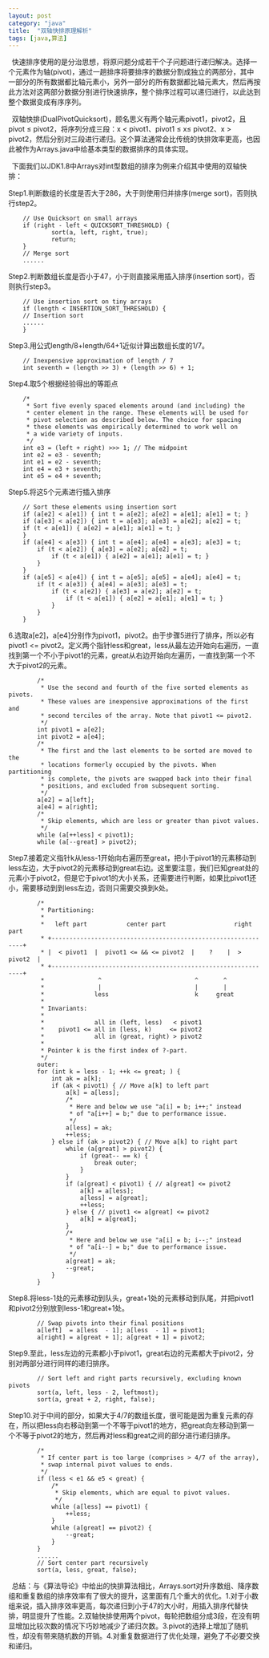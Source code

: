 ```yaml
---
layout: post
category: "java"
title:  "双轴快排原理解析"
tags: [java,算法]
---
```


&#8194;快速排序使用的是分治思想，将原问题分成若干个子问题进行递归解决。选择一个元素作为轴(pivot)，通过一趟排序将要排序的数据分割成独立的两部分，其中一部分的所有数据都比轴元素小，另外一部分的所有数据都比轴元素大，然后再按此方法对这两部分数据分别进行快速排序，整个排序过程可以递归进行，以此达到整个数据变成有序序列。

&#8194;双轴快排(DualPivotQuicksort)，顾名思义有两个轴元素pivot1，pivot2，且pivot ≤ pivot2，将序列分成三段：x < pivot1、pivot1 ≤ x≤ pivot2、x > pivot2，然后分别对三段进行递归。这个算法通常会比传统的快排效率更高，也因此被作为Arrays.java中给基本类型的数据排序的具体实现。

&#8194;下面我们以JDK1.8中Arrays对int型数组的排序为例来介绍其中使用的双轴快排：

Step1.判断数组的长度是否大于286，大于则使用归并排序(merge sort)，否则执行step2。

```
    // Use Quicksort on small arrays
    if (right - left < QUICKSORT_THRESHOLD) {
            sort(a, left, right, true);
            return;
    }
    // Merge sort
    ......
```
Step2.判断数组长度是否小于47，小于则直接采用插入排序(insertion sort)，否则执行step3。

```
    // Use insertion sort on tiny arrays
    if (length < INSERTION_SORT_THRESHOLD) {
    // Insertion sort
    ......
    }
```
Step3.用公式length/8+length/64+1近似计算出数组长度的1/7。

```
    // Inexpensive approximation of length / 7
    int seventh = (length >> 3) + (length >> 6) + 1;
```
Step4.取5个根据经验得出的等距点

```
    /*
     * Sort five evenly spaced elements around (and including) the
     * center element in the range. These elements will be used for
     * pivot selection as described below. The choice for spacing
     * these elements was empirically determined to work well on
     * a wide variety of inputs.
     */
    int e3 = (left + right) >>> 1; // The midpoint
    int e2 = e3 - seventh;
    int e1 = e2 - seventh;
    int e4 = e3 + seventh;
    int e5 = e4 + seventh;
```
Step5.将这5个元素进行插入排序 

```
    // Sort these elements using insertion sort
    if (a[e2] < a[e1]) { int t = a[e2]; a[e2] = a[e1]; a[e1] = t; }
    if (a[e3] < a[e2]) { int t = a[e3]; a[e3] = a[e2]; a[e2] = t;
    if (t < a[e1]) { a[e2] = a[e1]; a[e1] = t; }
    }
    if (a[e4] < a[e3]) { int t = a[e4]; a[e4] = a[e3]; a[e3] = t;
        if (t < a[e2]) { a[e3] = a[e2]; a[e2] = t;
            if (t < a[e1]) { a[e2] = a[e1]; a[e1] = t; }
        }
    }
    if (a[e5] < a[e4]) { int t = a[e5]; a[e5] = a[e4]; a[e4] = t;
        if (t < a[e3]) { a[e4] = a[e3]; a[e3] = t;
            if (t < a[e2]) { a[e3] = a[e2]; a[e2] = t;
                if (t < a[e1]) { a[e2] = a[e1]; a[e1] = t; }
            }
        }
    }
```
6.选取a[e2]，a[e4]分别作为pivot1，pivot2。由于步骤5进行了排序，所以必有pivot1 <= pivot2。定义两个指针less和great，less从最左边开始向右遍历，一直找到第一个不小于pivot1的元素，great从右边开始向左遍历，一直找到第一个不大于pivot2的元素。

```
        /*
         * Use the second and fourth of the five sorted elements as pivots.
         * These values are inexpensive approximations of the first and
         * second terciles of the array. Note that pivot1 <= pivot2.
         */
        int pivot1 = a[e2];
        int pivot2 = a[e4];
        /*
         * The first and the last elements to be sorted are moved to the
         * locations formerly occupied by the pivots. When partitioning
         * is complete, the pivots are swapped back into their final
         * positions, and excluded from subsequent sorting.
         */
        a[e2] = a[left];
        a[e4] = a[right];
        /*
         * Skip elements, which are less or greater than pivot values.
         */
        while (a[++less] < pivot1);
        while (a[--great] > pivot2);
``` 
Step7.接着定义指针k从less-1开始向右遍历至great，把小于pivot1的元素移动到less左边，大于pivot2的元素移动到great右边。这里要注意，我们已知great处的元素小于pivot2，但是它于pivot1的大小关系，还需要进行判断，如果比pivot1还小，需要移动到到less左边，否则只需要交换到k处。

```
        /*
         * Partitioning:
         *
         *   left part           center part                   right part
         * +--------------------------------------------------------------+
         * |  < pivot1  |  pivot1 <= && <= pivot2  |    ?    |  > pivot2  |
         * +--------------------------------------------------------------+
         *               ^                          ^       ^
         *               |                          |       |
         *              less                        k     great
         *
         * Invariants:
         *
         *              all in (left, less)   < pivot1
         *    pivot1 <= all in [less, k)     <= pivot2
         *              all in (great, right) > pivot2
         *
         * Pointer k is the first index of ?-part.
         */
        outer:
        for (int k = less - 1; ++k <= great; ) {
            int ak = a[k];
            if (ak < pivot1) { // Move a[k] to left part
                a[k] = a[less];
                /*
                 * Here and below we use "a[i] = b; i++;" instead
                 * of "a[i++] = b;" due to performance issue.
                 */
                a[less] = ak;
                ++less;
            } else if (ak > pivot2) { // Move a[k] to right part
                while (a[great] > pivot2) {
                    if (great-- == k) {
                        break outer;
                    }
                }
                if (a[great] < pivot1) { // a[great] <= pivot2
                    a[k] = a[less];
                    a[less] = a[great];
                    ++less;
                } else { // pivot1 <= a[great] <= pivot2
                    a[k] = a[great];
                }
                /*
                 * Here and below we use "a[i] = b; i--;" instead
                 * of "a[i--] = b;" due to performance issue.
                 */
                a[great] = ak;
                --great;
            }
        }

```
Step8.将less-1处的元素移动到队头，great+1处的元素移动到队尾，并把pivot1和pivot2分别放到less-1和great+1处。 

```
        // Swap pivots into their final positions
        a[left]  = a[less  - 1]; a[less  - 1] = pivot1;
        a[right] = a[great + 1]; a[great + 1] = pivot2;
``` 
Step9.至此，less左边的元素都小于pivot1，great右边的元素都大于pivot2，分别对两部分进行同样的递归排序。

```
        // Sort left and right parts recursively, excluding known pivots
        sort(a, left, less - 2, leftmost);
        sort(a, great + 2, right, false);
```
Step10.对于中间的部分，如果大于4/7的数组长度，很可能是因为重复元素的存在，所以把less向右移动到第一个不等于pivot1的地方，把great向左移动到第一个不等于pivot2的地方，然后再对less和great之间的部分进行递归排序。

```
        /*
         * If center part is too large (comprises > 4/7 of the array),
         * swap internal pivot values to ends.
         */
        if (less < e1 && e5 < great) {
            /*
             * Skip elements, which are equal to pivot values.
             */
            while (a[less] == pivot1) {
                ++less;
            }
            while (a[great] == pivot2) {
                --great;
            }
        }
        ......
        // Sort center part recursively
        sort(a, less, great, false);
```

&#8194;总结：与《算法导论》中给出的快排算法相比，Arrays.sort对升序数组、降序数组和重复数组的排序效率有了很大的提升，这里面有几个重大的优化。1.对于小数组来说，插入排序效率更高，每次递归到小于47的大小时，用插入排序代替快排，明显提升了性能。2.双轴快排使用两个pivot，每轮把数组分成3段，在没有明显增加比较次数的情况下巧妙地减少了递归次数。3.pivot的选择上增加了随机性，却没有带来随机数的开销。4.对重复数据进行了优化处理，避免了不必要交换和递归。
